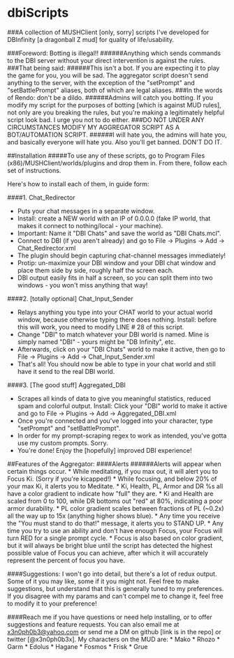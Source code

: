 # dbiScripts
###A collection of MUSHClient [only, sorry] scripts I've developed for DBInfinity [a dragonball Z mud] for quality of life/usability.

###Foreword: Botting is illegal!!
######Anything which sends commands to the DBI server without your direct intervention is against the rules.
###That being said:
######This isn't a bot. If you are expecting it to play the game for you, you will be sad. The aggregator script doesn't send anything to the server, with the exception of the "setPrompt" and "setBattlePrompt" aliases, both of which are legal aliases.
###In the words of Rendo: don't be a dildo.
######Admins will catch you botting. If you modify my script for the purposes of botting [which is against MUD rules], not only are you breaking the rules, but you're making a legitimately helpful script look bad. I urge you not to do either.
###DO NOT UNDER ANY CIRCUMSTANCES MODIFY MY AGGREGATOR SCRIPT AS A BOT/AUTOMATION SCRIPT. 
######I will hate you, the admins will hate you, and basically everyone will hate you. Also you'll get banned. DON'T DO IT.

##Installation
#####To use any of these scripts, go to Program Files (x86)/MUSHClient/worlds/plugins and drop them in. From there, follow each set of instructions.

Here's how to install each of them, in guide form:

####1. Chat_Redirector 
  * Puts your chat messages in a separate window.
  * Install: create a NEW world with an IP of 0.0.0.0 (fake IP world, that makes it connect to nothing/local - your machine).
  * Important: Name it "DBI Chats" and save the world as "DBI Chats.mcl".
  * Connect to DBI (if you aren't already) and go to File -> Plugins -> Add -> Chat_Redirector.xml
  * The plugin should begin capturing chat-channel messages immediately!
  * Protip: un-maximize your DBI window and your DBI chat window and place them side by side, roughly half the screen each.
  * DBI output easily fits in half a screen, so you can split them into two windows - you won't miss anything that way!

####2. [totally optional] Chat_Input_Sender
  * Relays anything you type into your CHAT world to your actual world window, because otherwise typing there does nothing.
Install: before this will work, you need to modify LINE # 28 of this script. 
  * Change "DBI" to match whatever your DBI world is named. Mine is simply named "DBI" - yours might be "DB Infinity", etc.
  * Afterwards, click on your "DBI Chats" world to make it active, then go to File -> Plugins -> Add -> Chat_Input_Sender.xml
  * That's all! You should now be able to type in your chat world and still have it send to the real DBI world.

####3. [The good stuff] Aggregated_DBI
  * Scrapes all kinds of data to give you meaningful statistics, reduced spam and colorful output.
Install: Click your "DBI" world to make it active and go to File -> Plugins -> Add -> Aggregated_DBI.xml
  * Once you're connected and you've logged into your character, type "setPrompt" and "setBattlePrompt".  
  * In order for my prompt-scraping regex to work as intended, you've gotta use my custom prompts. Sorry.
  * You're done! Enjoy the [hopefully] improved DBI experience!

##Features of the Aggregator:
####Alerts
######Alerts will appear when certain things occur.
    * While meditating, if you max out, it will alert you to Focus Ki. (Sorry if you're kicapped!)
    * While focusing, and below 20% of your max Ki, it alerts you to Meditate.
    * Ki, Health, PL, Armor and DR %s all have a color gradient to indicate how "full" they are.
	* Ki and Health are scaled from 0 to 100, while DR bottoms out "red" at 80%, indicating a poor armor durability.
	* PL color gradient scales between fractions of PL (~0.2x) all the way up to 15x (anything higher shows blue).
    * Any time you receive the "You must stand to do that!" message, it alerts you to STAND UP.
    * Any time you try to use an ability and don't have enough Focus, your Focus will turn RED for a single prompt cycle.
    * Focus is also based on color gradient, but it will always be bright blue until the script has detected the highest possible value of Focus you can achieve, after which it will accurately represent the percent of focus you have.

####Suggestions:
I won't go into detail, but there's a lot of redux output. Some of it you may like, some if it you might not. 
Feel free to make suggestions, but understand that this is generally tuned to my preferences.
If you disagree with my params and can't compel me to change it, feel free to modify it to your preference!

####Reach me if you have questions or need help installing, or to offer suggestions and feature requests. You can also email me at x3n0ph0b3@yahoo.com or send me a DM on github [link is in the repo] or twitter [@x3n0ph0b3x].
My characters on the MUD are:
    * Mako
    * Rhozo
    * Garm
    * Edolus
    * Hagane
    * Fosmos
    * Frisk
    * Grue